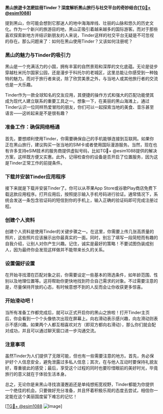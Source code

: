 **黑山旅遊卡怎麽註冊Tinder？深度解析黑山旅行与社交平台的奇妙结合[[TG💪+ @esim1088](https://t.me/s/esim1088)]**

提到黑山，你可能会想到它那迷人的地中海海岸线、壮丽的山脉和悠久的历史文化。作为一个新兴的旅游目的地，黑山正吸引着越来越多的国际游客。而对于那些喜欢探索新地方并结识新朋友的人来说，Tinder这样的社交平台无疑是不可忽视的存在。那么问题来了：如何在黑山使用Tinder？又该如何注册呢？

### 黑山的魅力与Tinder的吸引力

黑山是一个充满活力的小国，拥有丰富的自然景观和深厚的文化底蕴。无论是徒步穿越杜米托尔国家公园，还是漫步于科托尔的老城区，这里总能让你感受到一种独特的魅力。而对于旅行者来说，除了欣赏美景之外，与当地人或其他旅行者的交流也是一大乐趣。

Tinder作为一款全球知名的交友应用，其便捷的操作方式和强大的匹配功能使其成为现代人建立联系的重要工具之一。想象一下，在美丽的黑山海滩上，通过Tinder认识一位同样热爱冒险的朋友，你们可以一起探索当地的美食、音乐甚至语言——这听起来是不是很有趣？

### 准备工作：确保网络畅通

首先，要想顺利使用Tinder，你需要确保自己的手机能够连接到互联网。如果你正在黑山旅行，建议购买一张当地的SIM卡或者使用国际漫游服务。当然，现在也有许多支持eSIM技术的服务商提供虚拟号码，比如TG💪+ @esim1088提供的解决方案，这样既方便又实惠。此外，记得检查你的设备是否开启了位置服务，因为这是Tinder正常工作的前提条件。

### 下载并安装Tinder应用程序

接下来就是下载并安装Tinder了。你可以从苹果App Store或谷歌Play商店免费下载这款应用程序。打开应用后，按照提示输入手机号码进行验证。通常情况下，系统会发送一条包含验证码的短信到你的手机上，输入正确的验证码即可完成注册过程。

### 创建个人资料

创建个人资料是使用Tinder的关键步骤之一。在这里，你需要上传几张高质量的照片，这些照片应该展示出你最真实的一面。同时，别忘了填写一段简短而有趣的自我介绍，让别人对你产生兴趣。记住，诚实是最好的策略！不要试图伪装成别人，因为最终你会发现这样做并不能带来长久的关系。

### 设置偏好设置

在开始寻找潜在匹配对象之前，你需要设定一些基本的筛选条件，如年龄范围、性别以及地理位置等。这将帮助你更快地找到符合自己需求的对象。不过需要注意的是，尽量保持开放的心态，有时候意想不到的人反而会让你收获更多惊喜。

### 开始滑动吧！

当所有准备工作都完成后，就可以正式开启你的黑山之旅啦！打开Tinder主页后，你会看到一个个头像依次出现在屏幕上。向右滑动表示感兴趣，向左滑动则表示不感兴趣。如果两个人都互相喜欢对方（即双方都向右滑动），那么你们就会配对成功，并且可以通过聊天窗口进一步沟通交流。

### 注意事项

虽然Tinder为人们提供了无限可能，但也有一些需要注意的地方。首先，务必保护好个人信息安全，避免泄露过多私人信息；其次，在与他人互动时要保持礼貌友好，尊重彼此的感受；最后，享受这个过程的同时也要珍惜眼前的美好时光，毕竟旅行的意义就在于体验生活本身。

总之，无论你是来黑山寻找浪漫邂逅还是单纯想拓宽视野，Tinder都能为你提供一个绝佳的机会。只要做好充分准备，并且怀着积极乐观的态度去尝试，相信你一定能在这个美丽国度留下难忘的记忆！

[[TG💪+ @esim1088](https://t.me/s/esim1088) ![Image](https://i.postimg.cc/4NQfJmqS/Snipaste-2025-05-13-00-14-12.png)]